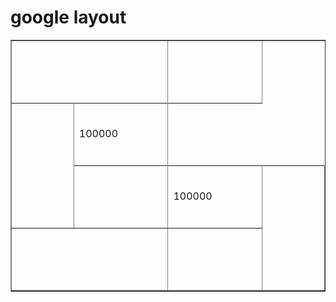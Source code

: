 <html> 
 <head> 
  <h1>google layout</h1> 
</head> 
 <body> 
   <table border="1"> 
   <tr>
      <th colspan="2" width="450" height="100"></th>
      <th width="450" height="100"></th>
   </tr>
    <tr>
      <td rowspan="4" width="450" height="100"></td>
    </tr>
   <tr>
      <td width="450" height="100">100000</td>
   </tr>
   <tr> 
      <td rowspan="2" width="450" height="100"></td>
 </tr>
   <tr>
      <td width="450" height="100">100000</td>
     <td rowspan="2" width="450" height="100"></td>
   </tr>
   <tr>
    <td colspan="2"></td>
    <td width="450" height="100"></td>
    </tr>
</table>
</body>
</html>
